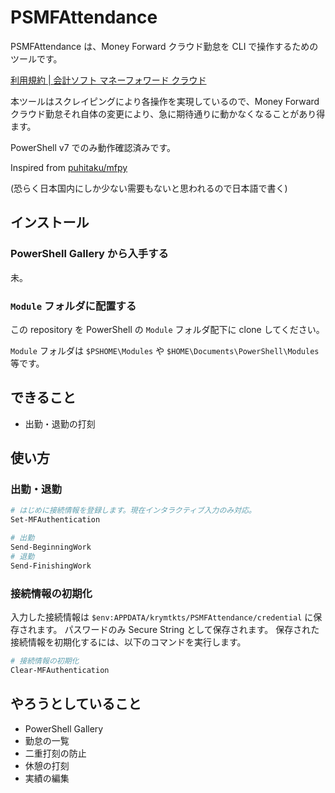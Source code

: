 # PSMFAttendance

PSMFAttendance は、Money Forward クラウド勤怠を CLI で操作するためのツールです。

[利用規約 | 会計ソフト マネーフォワード クラウド](https://biz.moneyforward.com/agreement/)

本ツールはスクレイピングにより各操作を実現しているので、Money Forward クラウド勤怠それ自体の変更により、急に期待通りに動かなくなることがあり得ます。

PowerShell v7 でのみ動作確認済みです。

Inspired from [puhitaku/mfpy](https://github.com/puhitaku/mfpy)

(恐らく日本国内にしか少ない需要もないと思われるので日本語で書く)

## インストール

### PowerShell Gallery から入手する

未。

### `Module` フォルダに配置する

この repository を PowerShell の `Module` フォルダ配下に clone してください。

`Module` フォルダは `$PSHOME\Modules` や `$HOME\Documents\PowerShell\Modules` 等です。

## できること

- 出勤・退勤の打刻

## 使い方

### 出勤・退勤

```powershell
# はじめに接続情報を登録します。現在インタラクティブ入力のみ対応。
Set-MFAuthentication

# 出勤
Send-BeginningWork
# 退勤
Send-FinishingWork
```

### 接続情報の初期化

入力した接続情報は `$env:APPDATA/krymtkts/PSMFAttendance/credential` に保存されます。
パスワードのみ Secure String として保存されます。
保存された接続情報を初期化するには、以下のコマンドを実行します。

```powershell
# 接続情報の初期化
Clear-MFAuthentication
```

## やろうとしていること

- PowerShell Gallery
- 勤怠の一覧
- 二重打刻の防止
- 休憩の打刻
- 実績の編集
